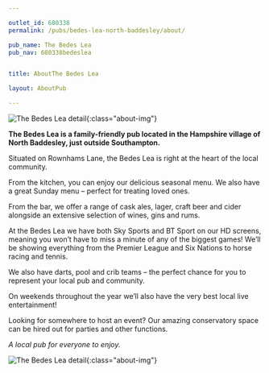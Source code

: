 ```yaml
---

outlet_id: 680338
permalink: /pubs/bedes-lea-north-baddesley/about/

pub_name: The Bedes Lea
pub_nav: 680338bedeslea


title: AboutThe Bedes Lea

layout: AboutPub

---
```

	
![The Bedes Lea detail](/pubs/680338_bedes_lea/assets/BedesBack-Internal.jpg){:class="about-img"}


**The Bedes Lea is a family-friendly pub located in the Hampshire village of North Baddesley, just outside Southampton.**

Situated on Rownhams Lane, the Bedes Lea is right at the heart of the local community.

From the kitchen, you can enjoy our delicious seasonal menu. We also have a great Sunday menu – perfect for treating loved ones.

From the bar, we offer a range of cask ales, lager, craft beer and cider alongside an extensive selection of wines, gins and rums. 

At the Bedes Lea we have both Sky Sports and BT Sport on our HD screens, meaning you won’t have to miss a minute of any of the biggest games! We’ll be showing everything from the Premier League and Six Nations to horse racing and tennis.

We also have darts, pool and crib teams – the perfect chance for you to represent your local pub and community.

On weekends throughout the year we’ll also have the very best local live entertainment!

Looking for somewhere to host an event? Our amazing conservatory space can be hired out for parties and other functions.

*A local pub for everyone to enjoy.*


![The Bedes Lea detail](/pubs/680338_bedes_lea/assets/BedesPool.jpg){:class="about-img"}
